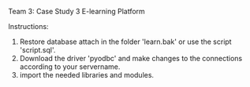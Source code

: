 Team 3: Case Study 3 E-learning Platform 

Instructions:
1. Restore database attach in the folder 'learn.bak' or use the script 'script.sql'.
2. Download the driver 'pyodbc' and make changes to the connections according to your servername.
3. import the needed libraries and modules.
